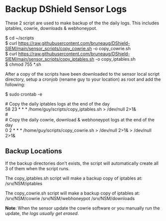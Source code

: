 # Backup DShield Sensor Logs
These 2 script are used to make backup of the the daily logs. This includes iptables, cowrie, downloads & webhoneypot.

$ cd ~/scripts<br>
$ curl https://raw.githubusercontent.com/bruneaug/DShield-SIEM/main/sensor_scripts/copy_cowrie.sh -o copy_cowrie.sh<br>
$ curl https://raw.githubusercontent.com/bruneaug/DShield-SIEM/main/sensor_scripts/copy_iptables.sh -o copy_iptables.sh<br>
$ chmod 755 *.sh

After a copy of the scripts have been downloaded to the sensor local script directory, setup a cronjob (rename guy to your location) as root and add the following:

$ sudo crontab -e

\# Copy the daily iptables logs at the end of the day<br>
58 23 * * * /home/guy/scripts/copy_iptables.sh > /dev/null 2>1&<br>
\# <br>
\#  Copy the daily cowrie, download & webhoneypot logs at the end of the day<br>
0 2 * * * /home/guy/scripts/copy_cowrie.sh > /dev/null 2>1& > /dev/null 2>1&<br>

## Backup Locations

If the backup directories don't exists, the script will automatically create all 3 of them when the script runs.

The copy_iptables.sh script will make a backup copy of iptables at:<br>
/srv/NSM/iptables

The copy_cowrie.sh script will make a backup copy of iptables at:<br>
/srv/NSM/cowrie
/srv/NSM/webhoneypot
/srv/NSM/downloads

**Note**: When the sensor update the cowrie software or you manually run the update, _the logs usually get erased_.
